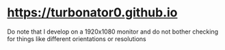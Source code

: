 # https://turbonator0.github.io

Do note that I develop on a 1920x1080 monitor and do not bother checking for things like different orientations or resolutions